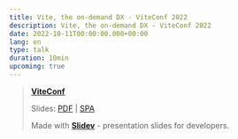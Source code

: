 ```yaml
---
title: Vite, the on-demand DX - ViteConf 2022
description: Vite, the on-demand DX - ViteConf 2022
date: 2022-10-11T00:00:00.000+00:00
lang: en
type: talk
duration: 10min
upcoming: true
---
```


> [**ViteConf**](https://viteconf.org/)
> 
> Slides: [PDF](https://antfu.me/talks/2022-10-11) | [SPA](https://talks.antfu.me/2022/vite-on-demand-dx/)
>
> Made with <Slidev class="inline"/>  [**Slidev**](https://github.com/slidevjs/slidev) - presentation slides for developers.



